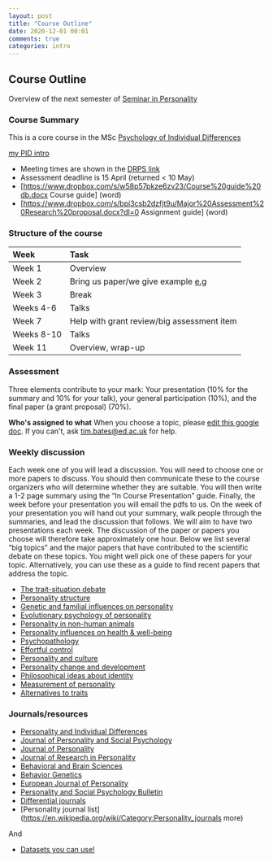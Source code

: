 ```yaml
---
layout: post
title: "Course Outline"
date: 2020-12-01 00:01
comments: true
categories: intro
---
```


<a name="top"></a>
## Course Outline

Overview of the next semester of [Seminar in Personality](http://www.drps.ed.ac.uk/current/dpt/cxpsyl11075.htm)

### Course Summary
This is a core course in the MSc [Psychology of Individual Differences](http://www.drps.ed.ac.uk/current/dpt/ptmscpychi1f.htm)

[my PID intro](https://www.dropbox.com/s/09y9jf8naikr2h8/class%202014-15%20intro%20to%20MSc%20PID.pptx?dl=0)

* Meeting times are shown in the [DRPS link](http://www.drps.ed.ac.uk/current/dpt/ptmscpychi1f.htm)
* Assessment deadline is 15 April (returned < 10 May)
* [https://www.dropbox.com/s/w58p57pkze6zv23/Course%20guide%20db.docx Course guide] (word)
* [https://www.dropbox.com/s/bpi3csb2dzfjt9u/Major%20Assessment%20Research%20proposal.docx?dl=0 Assignment guide] (word)

### Structure of the course

| Week       | Task                                                                                                                                      |
|:-----------|:------------------------------------------------------------------------------------------------------------------------------------------|
| Week 1     | Overview                                                                                                                                  |
| Week 2     | Bring us paper/we give example [e.g](https://www.dropbox.com/s/6funbs4nlj4egcx/2012.02.03%20Does%20school%20make%20you%20smarter%3F.pptx) |
| Week 3     | Break                                                                                                                                     |
| Weeks 4-6  | Talks                                                                                                                                     |
| Week 7     | Help with grant review/big assessment item                                                                                                |
| Weeks 8-10 | Talks                                                                                                                                     |
| Week 11    | Overview, wrap-up                                                                                                                         |

### Assessment

Three elements contribute to your mark: Your presentation (10% for the summary and 10% for your talk), your general participation (10%), and the final paper (a grant proposal) (70%).

**Who's assigned to what**
When you choose a topic, please [edit this google doc](https://docs.google.com/document/d/1-fig7hfRKLebcHXXgjzmayVlHjdZ4h5P-S5x-jXVTeI/edit#). If you can't, ask tim.bates@ed.ac.uk for help.


### Weekly discussion
Each week one of you will lead a discussion. You will need to choose one or more papers to discuss. You should then communicate these to the course organizers who will determine whether they are suitable. You will then write a 1-2 page summary using the “In Course Presentation” guide. Finally, the week before your presentation you will email the pdfs to us. On the week of your presentation you will hand out your summary, walk people through the summaries, and lead the discussion that follows. 
We will aim to have two presentations each week. The discussion of the paper or papers you choose will therefore take approximately one hour. 
Below we list several “big topics” and the major papers that have contributed to the scientific debate on these topics. You might well pick one of these papers for your topic. Alternatively, you can use these as a guide to find recent papers that address the topic.
 
* [The trait-situation debate]()
* [Personality structure]()
* [Genetic and familial influences on personality]()
* [Evolutionary psychology of personality]()
* [Personality in non-human animals]()
* [Personality influences on health & well-being]()
* [Psychopathology]()
* [Effortful control]()
* [Personality and culture]()
* [Personality change and development]()
* [Philosophical ideas about identity]()
* [Measurement of personality]()
* [Alternatives to traits]()

### Journals/resources

* [Personality and Individual Differences](https://en.wikipedia.org/wiki/Personality_and_Individual_Differences)
* [Journal of Personality and Social Psychology](https://en.wikipedia.org/wiki/Journal_of_Personality_and_Social_Psychology)
* [Journal of Personality](https://en.wikipedia.org/wiki/Journal_of_Personality)
* [Journal of Research in Personality](https://en.wikipedia.org/wiki/Journal_of_Research_in_Personality)
* [Behavioral and Brain Sciences](https://en.wikipedia.org/wiki/Behavioral_and_Brain_Sciences)
* [Behavior Genetics](https://en.wikipedia.org/wiki/Behavior_Genetics)
* [European Journal of Personality](https://en.wikipedia.org/wiki/European_Journal_of_Personality)
* [Personality and Social Psychology Bulletin](https://en.wikipedia.org/wiki/Personality_and_Social_Psychology_Bulletin)
* [Differential journals](https://en.wikipedia.org/wiki/Category:Differential_psychology_journals)
* [Personality journal list](https://en.wikipedia.org/wiki/Category:Personality_journals more)

And
* [Datasets you can use!](datasets)

